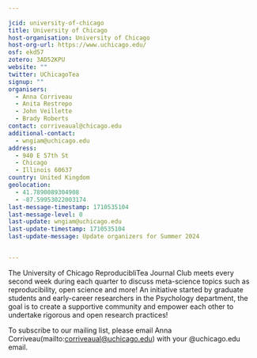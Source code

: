 ```yaml
---
    
jcid: university-of-chicago
title: University of Chicago
host-organisation: University of Chicago
host-org-url: https://www.uchicago.edu/
osf: ekd57
zotero: 3AD52KPU
website: ""
twitter: UChicagoTea
signup: ""
organisers:
  - Anna Corriveau
  - Anita Restrepo
  - John Veillette
  - Brady Roberts
contact: corriveaual@chicago.edu
additional-contact:
  - wngiam@uchicago.edu
address:
  - 940 E 57th St
  - Chicago
  - Illinois 60637
country: United Kingdom
geolocation:
  - 41.7890089304908
  - -87.59953022003174
last-message-timestamp: 1710535104
last-message-level: 0
last-update: wngiam@uchicago.edu
last-update-timestamp: 1710535104
last-update-message: Update organizers for Summer 2024


---
```


The University of Chicago ReproducibliTea Journal Club meets every second week during each quarter to discuss meta-science topics such as reproducibility, open science and more! An initiative started by graduate students and early-career researchers in the Psychology department, the goal is to create a supportive community and empower each other to undertake rigorous and open research practices!

To subscribe to our mailing list, please email Anna Corriveau(mailto:corriveaual@uchicago.edu) with your @uchicago.edu email.
